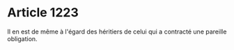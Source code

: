 # Article 1223

Il en est de même à l'égard des héritiers de celui qui a contracté une pareille obligation.
